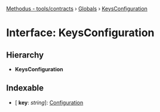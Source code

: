 [Methodus - tools/contracts](../README.md) › [Globals](../globals.md) › [KeysConfiguration](modules/tools/contracts/keysconfiguration.md)

# Interface: KeysConfiguration

## Hierarchy

* **KeysConfiguration**

## Indexable

* \[ **key**: *string*\]: [Configuration](modules/tools/contracts/configuration.md)
